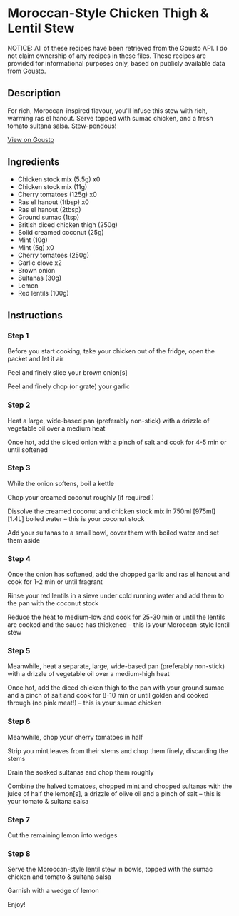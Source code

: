 # Moroccan-Style Chicken Thigh & Lentil Stew

NOTICE: All of these recipes have been retrieved from the Gousto API. I do not claim ownership of any recipes in these files. These recipes are provided for informational purposes only, based on publicly available data from Gousto.

## Description

For rich, Moroccan-inspired flavour, you'll infuse this stew with rich, warming ras el hanout. Serve topped with sumac chicken, and a fresh tomato sultana salsa. Stew-pendous!

[View on Gousto](https://www.gousto.co.uk/recipes/cookbook/moroccan-style-chicken-lentil-stew)

## Ingredients

- Chicken stock mix (5.5g) x0
- Chicken stock mix (11g)
- Cherry tomatoes (125g) x0
- Ras el hanout (1tbsp) x0
- Ras el hanout (2tbsp)
- Ground sumac (1tsp)
- British diced chicken thigh (250g)
- Solid creamed coconut (25g)
- Mint (10g)
- Mint (5g) x0
- Cherry tomatoes (250g)
- Garlic clove x2
- Brown onion
- Sultanas (30g)
- Lemon
- Red lentils (100g)

## Instructions


### Step 1

Before you start cooking, take your chicken out of the fridge, open the packet and let it air

Peel and finely slice your brown onion[s]

Peel and finely chop (or grate) your garlic


### Step 2

Heat a large, wide-based pan (preferably non-stick) with a drizzle of vegetable oil over a medium heat

Once hot, add the sliced onion with a pinch of salt and cook for 4-5 min or until softened


### Step 3

While the onion softens, boil a kettle

Chop your creamed coconut roughly (if required!)

Dissolve the creamed coconut and chicken stock mix in 750ml<span class="text-purple"> [975ml]</span> <span class="text-danger">[1.4L] </span>boiled water – this is your coconut stock

Add your sultanas to a small bowl, cover them with boiled water and set them aside


### Step 4

Once the onion has softened, add the chopped garlic and ras el hanout and cook for 1-2 min or until fragrant

Rinse your red lentils in a sieve under cold running water and add them to the pan with the coconut stock

Reduce the heat to medium-low and cook for 25-30 min or until the lentils are cooked and the sauce has thickened – this is your Moroccan-style lentil stew


### Step 5

Meanwhile, heat a separate, large, wide-based pan (preferably non-stick) with a drizzle of vegetable oil over a medium-high heat

Once hot, add the diced chicken thigh to the pan with your ground sumac and a pinch of salt and cook for 8-10 min or until golden and cooked through (no pink meat!) – this is your sumac chicken


### Step 6

Meanwhile, chop your cherry tomatoes in half

Strip you mint leaves from their stems and chop them finely, discarding the stems

Drain the soaked sultanas and chop them roughly

Combine the halved tomatoes, chopped mint and chopped sultanas with the juice of half the lemon[s], a drizzle of olive oil and a pinch of salt – this is your tomato & sultana salsa


### Step 7

Cut the remaining lemon into wedges

### Step 8

Serve the Moroccan-style lentil stew in bowls, topped with the sumac chicken and tomato & sultana salsa

Garnish with a wedge of lemon

Enjoy!

